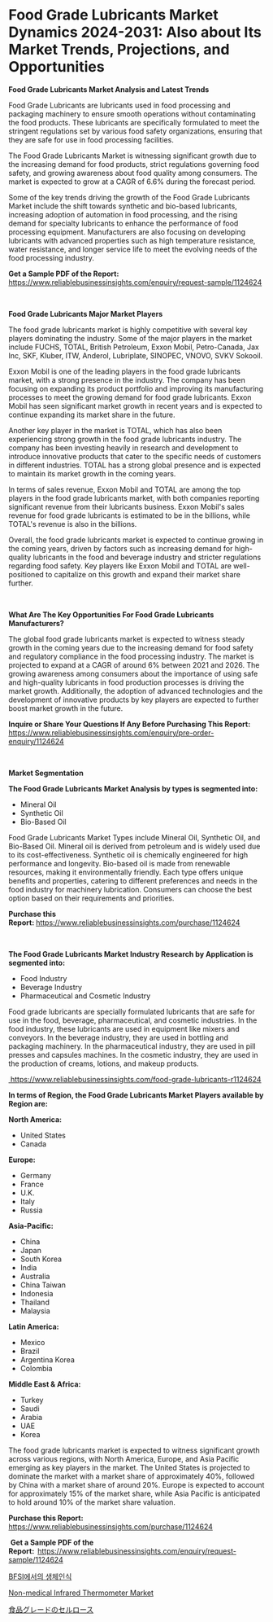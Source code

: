 <p><h1>Food Grade Lubricants Market Dynamics 2024-2031: Also about Its Market Trends, Projections, and Opportunities</h1></p><p><strong>Food Grade Lubricants Market Analysis and Latest Trends</strong></p>
<p><p>Food Grade Lubricants are lubricants used in food processing and packaging machinery to ensure smooth operations without contaminating the food products. These lubricants are specifically formulated to meet the stringent regulations set by various food safety organizations, ensuring that they are safe for use in food processing facilities.</p><p>The Food Grade Lubricants Market is witnessing significant growth due to the increasing demand for food products, strict regulations governing food safety, and growing awareness about food quality among consumers. The market is expected to grow at a CAGR of 6.6% during the forecast period.</p><p>Some of the key trends driving the growth of the Food Grade Lubricants Market include the shift towards synthetic and bio-based lubricants, increasing adoption of automation in food processing, and the rising demand for specialty lubricants to enhance the performance of food processing equipment. Manufacturers are also focusing on developing lubricants with advanced properties such as high temperature resistance, water resistance, and longer service life to meet the evolving needs of the food processing industry.</p></p>
<p><strong>Get a Sample PDF of the Report:&nbsp;</strong> <a href="https://www.reliablebusinessinsights.com/enquiry/request-sample/1124624">https://www.reliablebusinessinsights.com/enquiry/request-sample/1124624</a></p>
<p>&nbsp;</p>
<p><strong>Food Grade Lubricants Major Market Players</strong></p>
<p><p>The food grade lubricants market is highly competitive with several key players dominating the industry. Some of the major players in the market include FUCHS, TOTAL, British Petroleum, Exxon Mobil, Petro-Canada, Jax Inc, SKF, Kluber, ITW, Anderol, Lubriplate, SINOPEC, VNOVO, SVKV Sokooil.</p><p>Exxon Mobil is one of the leading players in the food grade lubricants market, with a strong presence in the industry. The company has been focusing on expanding its product portfolio and improving its manufacturing processes to meet the growing demand for food grade lubricants. Exxon Mobil has seen significant market growth in recent years and is expected to continue expanding its market share in the future.</p><p>Another key player in the market is TOTAL, which has also been experiencing strong growth in the food grade lubricants industry. The company has been investing heavily in research and development to introduce innovative products that cater to the specific needs of customers in different industries. TOTAL has a strong global presence and is expected to maintain its market growth in the coming years.</p><p>In terms of sales revenue, Exxon Mobil and TOTAL are among the top players in the food grade lubricants market, with both companies reporting significant revenue from their lubricants business. Exxon Mobil's sales revenue for food grade lubricants is estimated to be in the billions, while TOTAL's revenue is also in the billions.</p><p>Overall, the food grade lubricants market is expected to continue growing in the coming years, driven by factors such as increasing demand for high-quality lubricants in the food and beverage industry and stricter regulations regarding food safety. Key players like Exxon Mobil and TOTAL are well-positioned to capitalize on this growth and expand their market share further.</p></p>
<p>&nbsp;</p>
<p><strong>What Are The Key Opportunities For Food Grade Lubricants Manufacturers?</strong></p>
<p><p>The global food grade lubricants market is expected to witness steady growth in the coming years due to the increasing demand for food safety and regulatory compliance in the food processing industry. The market is projected to expand at a CAGR of around 6% between 2021 and 2026. The growing awareness among consumers about the importance of using safe and high-quality lubricants in food production processes is driving the market growth. Additionally, the adoption of advanced technologies and the development of innovative products by key players are expected to further boost market growth in the future.</p></p>
<p><strong>Inquire or Share Your Questions If Any Before Purchasing This Report:</strong> <a href="https://www.reliablebusinessinsights.com/enquiry/pre-order-enquiry/1124624">https://www.reliablebusinessinsights.com/enquiry/pre-order-enquiry/1124624</a></p>
<p>&nbsp;</p>
<p><strong>Market Segmentation</strong></p>
<p><strong>The Food Grade Lubricants Market Analysis by types is segmented into:</strong></p>
<p><ul><li>Mineral Oil</li><li>Synthetic Oil</li><li>Bio-Based Oil</li></ul></p>
<p><p>Food Grade Lubricants Market Types include Mineral Oil, Synthetic Oil, and Bio-Based Oil. Mineral oil is derived from petroleum and is widely used due to its cost-effectiveness. Synthetic oil is chemically engineered for high performance and longevity. Bio-based oil is made from renewable resources, making it environmentally friendly. Each type offers unique benefits and properties, catering to different preferences and needs in the food industry for machinery lubrication. Consumers can choose the best option based on their requirements and priorities.</p></p>
<p><strong>Purchase this Report:&nbsp;</strong><a href="https://www.reliablebusinessinsights.com/purchase/1124624">https://www.reliablebusinessinsights.com/purchase/1124624</a></p>
<p>&nbsp;</p>
<p><strong>The Food Grade Lubricants Market Industry Research by Application is segmented into:</strong></p>
<p><ul><li>Food Industry</li><li>Beverage Industry</li><li>Pharmaceutical and Cosmetic Industry</li></ul></p>
<p><p>Food grade lubricants are specially formulated lubricants that are safe for use in the food, beverage, pharmaceutical, and cosmetic industries. In the food industry, these lubricants are used in equipment like mixers and conveyors. In the beverage industry, they are used in bottling and packaging machinery. In the pharmaceutical industry, they are used in pill presses and capsules machines. In the cosmetic industry, they are used in the production of creams, lotions, and makeup products.</p></p>
<p><a href="https://www.reliablebusinessinsights.com/food-grade-lubricants-r1124624">&nbsp;https://www.reliablebusinessinsights.com/food-grade-lubricants-r1124624</a></p>
<p><strong>In terms of Region, the Food Grade Lubricants Market Players available by Region are:</strong></p>
<p>
    <p> <strong> North America: </strong>
        <ul>
            <li>United States</li>
            <li>Canada</li>
        </ul>
        </p> 
    <p> <strong> Europe: </strong>
        <ul>
            <li>Germany</li>
            <li>France</li>
            <li>U.K.</li>
            <li>Italy</li>
            <li>Russia</li>
        </ul>
        </p> 
    <p> <strong> Asia-Pacific: </strong>
        <ul>
            <li>China</li>
            <li>Japan</li>
            <li>South Korea</li>
            <li>India</li>
            <li>Australia</li>
            <li>China Taiwan</li>
            <li>Indonesia</li>
            <li>Thailand</li>
            <li>Malaysia</li>
        </ul>
        </p> 
    <p> <strong> Latin America: </strong>
        <ul>
            <li>Mexico</li>
            <li>Brazil</li>
            <li>Argentina Korea</li>
            <li>Colombia</li>
        </ul>
        </p> 
    <p> <strong> Middle East & Africa: </strong>
        <ul>
            <li>Turkey</li>
            <li>Saudi</li>
            <li>Arabia</li>
            <li>UAE</li>
            <li>Korea</li>
        </ul>
    </p>
    </p>
<p><p>The food grade lubricants market is expected to witness significant growth across various regions, with North America, Europe, and Asia Pacific emerging as key players in the market. The United States is projected to dominate the market with a market share of approximately 40%, followed by China with a market share of around 20%. Europe is expected to account for approximately 15% of the market share, while Asia Pacific is anticipated to hold around 10% of the market share valuation.</p></p>
<p><strong>Purchase this Report: </strong><a href="https://www.reliablebusinessinsights.com/purchase/1124624">https://www.reliablebusinessinsights.com/purchase/1124624</a></p>
<p>&nbsp;<strong>Get a Sample PDF of the Report:&nbsp;&nbsp;</strong><a href="https://www.reliablebusinessinsights.com/enquiry/request-sample/1124624">https://www.reliablebusinessinsights.com/enquiry/request-sample/1124624</a></p>
<p><strong></strong></p>
<p><p><a href="https://medium.com/@jesseperry626/%EA%B8%88%EC%9C%B5-%EC%84%9C%EB%B9%84%EC%8A%A4-%EB%B6%84%EC%95%BC%EC%9D%98-%EC%83%9D%EC%B2%B4-%EC%9D%B8%EC%8B%9D-%EA%B8%B0%EC%88%A0-%EC%8B%9C%EC%9E%A5-%EC%9C%A0%ED%98%95-%EC%9D%91%EC%9A%A9-%EB%B0%8F-%EC%A7%80%EB%A6%AC%EC%A0%81%EC%9C%BC%EB%A1%9C-%EC%A2%85%ED%95%A9%EC%A0%81%EC%9D%B8-%ED%8F%89%EA%B0%80-ae500e18e2da">BFSI에서의 생체인식</a></p><p><a href="https://github.com/HenrietteMills1/Market-Research-Report-List-1/blob/main/non-medical-infrared-thermometer-market.md">Non-medical Infrared Thermometer Market</a></p><p><a href="https://github.com/mohamedbakry57/Market-Research-Report-List-4/blob/main/568818695215.md">食品グレードのセルロース</a></p></p>